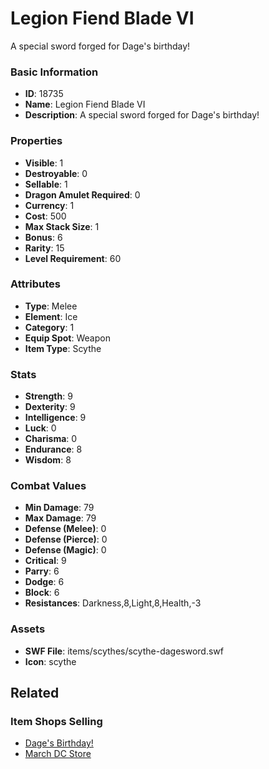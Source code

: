# Legion Fiend Blade VI

A special sword forged for Dage's birthday!

### Basic Information

- **ID**: 18735
- **Name**: Legion Fiend Blade VI
- **Description**: A special sword forged for Dage&#039;s birthday!

### Properties

- **Visible**: 1
- **Destroyable**: 0
- **Sellable**: 1
- **Dragon Amulet Required**: 0
- **Currency**: 1
- **Cost**: 500
- **Max Stack Size**: 1
- **Bonus**: 6
- **Rarity**: 15
- **Level Requirement**: 60

### Attributes

- **Type**: Melee
- **Element**: Ice
- **Category**: 1
- **Equip Spot**: Weapon
- **Item Type**: Scythe

### Stats

- **Strength**: 9
- **Dexterity**: 9
- **Intelligence**: 9
- **Luck**: 0
- **Charisma**: 0
- **Endurance**: 8
- **Wisdom**: 8

### Combat Values

- **Min Damage**: 79
- **Max Damage**: 79
- **Defense (Melee)**: 0
- **Defense (Pierce)**: 0
- **Defense (Magic)**: 0
- **Critical**: 9
- **Parry**: 6
- **Dodge**: 6
- **Block**: 6
- **Resistances**: Darkness,8,Light,8,Health,-3

### Assets

- **SWF File**: items/scythes/scythe-dagesword.swf
- **Icon**: scythe

## Related

### Item Shops Selling

- [Dage's Birthday!](../item-shops/623-dage-s-birthday.md)
- [March DC Store](../item-shops/701-march-dc-store.md)

